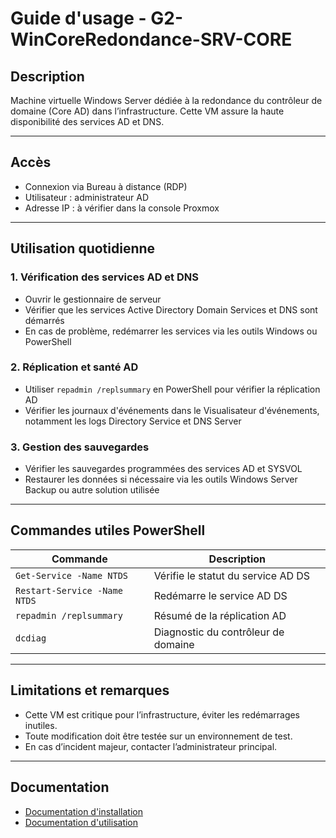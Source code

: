 
# Guide d'usage - G2-WinCoreRedondance-SRV-CORE

## Description
Machine virtuelle Windows Server dédiée à la redondance du contrôleur de domaine (Core AD) dans l’infrastructure. Cette VM assure la haute disponibilité des services AD et DNS.

---

## Accès

- Connexion via Bureau à distance (RDP)
- Utilisateur : administrateur AD
- Adresse IP : à vérifier dans la console Proxmox

---

## Utilisation quotidienne

### 1. Vérification des services AD et DNS

- Ouvrir le gestionnaire de serveur
- Vérifier que les services Active Directory Domain Services et DNS sont démarrés
- En cas de problème, redémarrer les services via les outils Windows ou PowerShell

### 2. Réplication et santé AD

- Utiliser `repadmin /replsummary` en PowerShell pour vérifier la réplication AD
- Vérifier les journaux d'événements dans le Visualisateur d'événements, notamment les logs Directory Service et DNS Server

### 3. Gestion des sauvegardes

- Vérifier les sauvegardes programmées des services AD et SYSVOL
- Restaurer les données si nécessaire via les outils Windows Server Backup ou autre solution utilisée

---

## Commandes utiles PowerShell

| Commande                          | Description                          |
|----------------------------------|------------------------------------|
| `Get-Service -Name NTDS`          | Vérifie le statut du service AD DS |
| `Restart-Service -Name NTDS`      | Redémarre le service AD DS          |
| `repadmin /replsummary`           | Résumé de la réplication AD         |
| `dcdiag`                         | Diagnostic du contrôleur de domaine |

---

## Limitations et remarques

- Cette VM est critique pour l’infrastructure, éviter les redémarrages inutiles.
- Toute modification doit être testée sur un environnement de test.
- En cas d’incident majeur, contacter l’administrateur principal.

---

## Documentation

- [Documentation d'installation](../docs/install/WinCoreRedondance-SRV-CORE.md)  
- [Documentation d'utilisation](../docs/usage/WinCoreRedondance-SRV-CORE.md)

